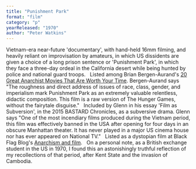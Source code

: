 ```yaml
---
title: "Punishment Park"
format: "film"
category: "p"
yearReleased: "1970"
author: "Peter Watkins"
---
```

Vietnam-era near-future 'documentary', with  hand-held 16mm filming, and heavily reliant on improvisation by  amateurs, in which US dissidents are given a choice of a long prison  sentence or 'Punishment Park', in which they face a three-day ordeal  in the California desert while being hunted by police and national  guard troops.
 
Listed among Brian Bergen-Aurand's <a href="http://www.tasteofcinema.com/2015/20-great-anarchist-movies-that-are-worth-your-time/2/"> 20 Great Anarchist Movies That Are Worth Your Time</a>. Bergen-Aurand  says "The roughness and direct address of issues of race, class,  gender, and imperialism mark Punishment Park as an extremely  valuable relentless, didactic composition. This film is a raw  version of The Hunger Games, without the fairytale disguise."
 
Included by Glenn in his essay 'Film as  Subversion', in the 2015 BASTARD Chronicles, as a  subversive drama. Glenn says "One of the most incendiary films  produced during the Vietnam period, this film was effectively banned  in the USA after opening for four days in an obscure Manhattan  theater. It has never played in a major US cinema house nor has ever  appeared on National TV."
 
Listed as a dystopian film at Black Flag Blog's <a href="https://translate.google.com/translate?hl=en&amp;sl=da&amp;tl=en&amp;u=https://sortefane.wordpress.com/r/anarkisme-og-film/"> Anarchism and film</a>.
 
On a personal note, as a British exchange  student in the US in 1970, I found this an astonishingly truthful  reflection of my recollections of that period, after Kent State and  the invasion of Cambodia.
 